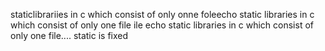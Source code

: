 staticlibrariies in c which consist of only onne foleecho static libraries in c which consist of only one file ile echo static libraries in c which consist of only one file.... static is fixed
